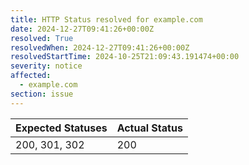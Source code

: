 ```yaml
---
title: HTTP Status resolved for example.com
date: 2024-12-27T09:41:26+00:00Z
resolved: True
resolvedWhen: 2024-12-27T09:41:26+00:00Z
resolvedStartTime: 2024-10-25T21:09:43.191474+00:00
severity: notice
affected:
  - example.com
section: issue
---
```


| Expected Statuses | Actual Status  |
|-------------------|----------------|
| 200, 301, 302 | 200 |
